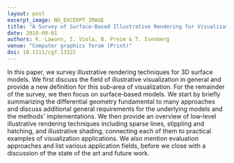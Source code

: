 ```yaml
---
layout: post
excerpt_image: NO_EXCERPT_IMAGE
title: "A Survey of Surface‐Based Illustrative Rendering for Visualization"
date: 2018-09-01
authors: K. Lawonn, I. Viola, B. Preim & T. Isenberg
venue: "Computer graphics forum (Print)"
doi: 10.1111/cgf.13322
---
```

In this paper, we survey illustrative rendering techniques for 3D surface models. We first discuss the field of illustrative visualization in general and provide a new definition for this sub‐area of visualization. For the remainder of the survey, we then focus on surface‐based models. We start by briefly summarizing the differential geometry fundamental to many approaches and discuss additional general requirements for the underlying models and the methods' implementations. We then provide an overview of low‐level illustrative rendering techniques including sparse lines, stippling and hatching, and illustrative shading, connecting each of them to practical examples of visualization applications. We also mention evaluation approaches and list various application fields, before we close with a discussion of the state of the art and future work.
